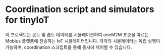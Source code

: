 # Coordination script and simulators for tinyIoT
이 프로젝트는 온도 및 습도 데이터를 시뮬레이션하여 oneM2M 표준을 따르는 Mobius 플랫폼에 전송하는 IoT 시뮬레이터입니다. 각각의 시뮬레이터는 독립 실행이 가능하며, coordination 스크립트를 통해 동시에 제어할 수 있습니다.
